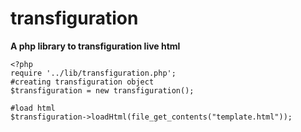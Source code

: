 # transfiguration
**A php library to transfiguration live html**


```
<?php
require '../lib/transfiguration.php';
#creating transfiguration object
$transfiguration = new transfiguration();

#load html
$transfiguration->loadHtml(file_get_contents("template.html"));
```
